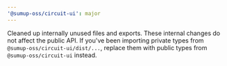 ```yaml
---
'@sumup-oss/circuit-ui': major
---
```


Cleaned up internally unused files and exports. These internal changes do not affect the public API. If you've been importing private types from `@sumup-oss/circuit-ui/dist/...`, replace them with public types from `@sumup-oss/circuit-ui` instead.

